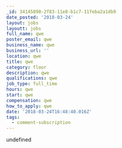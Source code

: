 ```yaml
---
_id: 34145890-2f83-11e8-b1c7-11feba2a1db9
date_posted: '2018-03-24'
layout: jobs
layoutt: jobs
full_name: qwe
poster_email: qwe
business_name: qwe
business_url: ''
location: qwe
title: qwe
category: floor
description: qwe
qualifications: qwe
job_type: full_time
hours: qwe
start: qwe
compensation: qwe
how_to_apply: qwe
date: '2018-03-24T16:48:40.016Z'
tags:
  - comment-subscription
---
```

undefined
